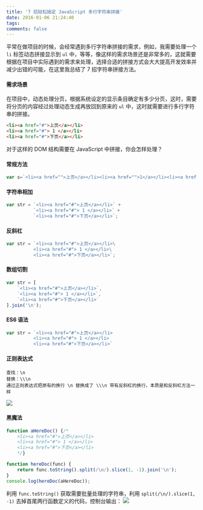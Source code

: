 ```yaml
---
title: '7 招轻松搞定 JavaScript 多行字符串拼接'
date: 2016-01-06 21:24:40
tags:
comments: false
---
```


平常在做项目的时候，会经常遇到多行字符串拼接的需求，例如，我需要处理一个 `li` 标签动态拼接显示到 `ul` 中，等等，像这样的需求场景还是非常多的，这就需要根据在项目中实际遇到的需求来处理，选择合适的拼接方式会大大提高开发效率并减少出错的可能，在这里我总结了 7 招字符串拼接方法。

<!-- more -->
#### 需求场景
在项目中，动态处理分页，根据系统设定的显示条目确定有多少分页，这时，需要将分页的内容经过处理动态生成再放回到原来的 `ul` 中，这时就需要进行多行字符串的拼接。

```html
<li><a href="#">上页</a></li>
<li><a href="#"> 1 </a></li>
<li><a href="#">下页</a></li>
```
对于这样的 DOM 结构需要在 JavaScript 中拼接，你会怎样处理？
#### 常规方法
```js
var s=`<li><a href="">上页</a></li><li><a href="">1</a></li><li><a href="">下页</a></li>`;
```
#### 字符串相加
```js
var str = `<li><a href="#">上页</a></li>` +
          `<li><a href="#"> 1 </a></li>` +
          `<li><a href="#">下页</a></li>`;
```

#### 反斜杠
```js
var str = `<li><a href="#">上页</a></li>\
          <li><a href="#"> 1 </a></li>\
          <li><a href="#">下页</a></li>`;
```

#### 数组切割
```js
var str = [
    `<li><a href="#">上页</a></li>`,
    `<li><a href="#"> 1 </a></li>`,
    `<li><a href="#">下页</a></li>`
].join('\n');
```

#### ES6 语法
```js
var str = `<li><a href="#">上页</a></li>
          <li><a href="#"> 1 </a></li>
          <li><a href="#">下页</a></li>`
```

#### 正则表达式
```text
查找：\n
替换：\\\n
通过正则表达式把原有的换行 \n 替换成了 \\\n 带有反斜杠的换行，本质是和反斜杠方法一样
```
![](http://ww3.sinaimg.cn/large/6057861cgw1fbn70seheej218s0v8n0x.jpg)

#### 黑魔法
```js
function aHereDoc() {/*
    <li><a href="#">上页</a></li>
    <li><a href="#"> 1 </a></li>
    <li><a href="#">下页</a></li>
    */}

function hereDoc(func) {
    return func.toString().split(/\n/).slice(1, -1).join('\n');
}
console.log(hereDoc(aHereDoc));
```
利用 `func.toString()` 获取需要批量处理的字符串，利用 `split(/\n/).slice(1, -1)` 去掉首尾两行函数定义的代码，控制台输出：
![](http://ww3.sinaimg.cn/large/6057861cgw1fbn6ta8s3yj21460b5jt0.jpg)
